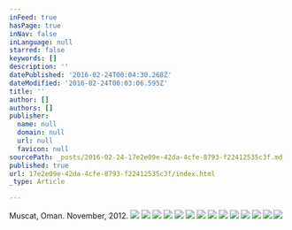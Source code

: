 ```yaml
---
inFeed: true
hasPage: true
inNav: false
inLanguage: null
starred: false
keywords: []
description: ''
datePublished: '2016-02-24T00:04:30.268Z'
dateModified: '2016-02-24T00:03:06.595Z'
title: ''
author: []
authors: []
publisher:
  name: null
  domain: null
  url: null
  favicon: null
sourcePath: _posts/2016-02-24-17e2e09e-42da-4cfe-8793-f22412535c3f.md
published: true
url: 17e2e09e-42da-4cfe-8793-f22412535c3f/index.html
_type: Article

---
```

Muscat, Oman. November, 2012\. ![](https://the-grid-user-content.s3-us-west-2.amazonaws.com/a07c2120-5a08-420f-9ecd-bd226fcb1dde.jpg)
![](https://the-grid-user-content.s3-us-west-2.amazonaws.com/d254cf7d-5952-4613-bb35-a5319f1748e1.jpg)
![](https://the-grid-user-content.s3-us-west-2.amazonaws.com/ba37b900-4279-491f-aebc-52381eb19a86.jpg)
![](https://the-grid-user-content.s3-us-west-2.amazonaws.com/e95aa46f-cdea-492e-9076-bc476d9ba2ae.jpg)
![](https://the-grid-user-content.s3-us-west-2.amazonaws.com/4cbda71d-9c7c-4962-9ca5-8325914e412d.jpg)
![](https://the-grid-user-content.s3-us-west-2.amazonaws.com/5b828388-2cd1-43c2-8b07-6aae646f3551.jpg)
![](https://the-grid-user-content.s3-us-west-2.amazonaws.com/f74cf99d-b2f8-4e35-ac2d-d4f90101d914.jpg)
![](https://the-grid-user-content.s3-us-west-2.amazonaws.com/7505272f-ba13-4b9b-bf9b-0f392ed14d2c.jpg)
![](https://the-grid-user-content.s3-us-west-2.amazonaws.com/0b4f6cb6-2722-470f-bce1-7a1d3c45effb.jpg)
![](https://the-grid-user-content.s3-us-west-2.amazonaws.com/fd4624b4-0781-4f7f-93ee-6d40191bb1f7.jpg)
![](https://the-grid-user-content.s3-us-west-2.amazonaws.com/917da9f3-b36a-4f5c-a2fd-a7c30ee3e5b7.jpg)
![](https://the-grid-user-content.s3-us-west-2.amazonaws.com/9eb4027c-1e0e-4d9e-9a8a-af90108d9f8c.jpg)
![](https://the-grid-user-content.s3-us-west-2.amazonaws.com/31954f69-66ef-4505-bad1-83df1ae2f1e8.jpg)
![](https://the-grid-user-content.s3-us-west-2.amazonaws.com/eab5e397-2f3b-48a1-b813-e3362012d1f6.JPG)